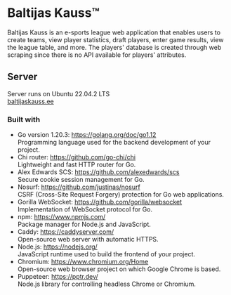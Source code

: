 # Baltijas Kauss™

Baltijas Kauss is an e-sports league web application that enables users to create teams, view player statistics, draft players, enter game results, view the league table, and more. The players' database is created through web scraping since there is no API available for players' attributes.

## Server
Server runs on Ubuntu 22.04.2 LTS  
[baltijaskauss.ee](https://www.baltijaskauss.ee)

### Built with
- Go version 1.20.3: https://golang.org/doc/go1.12  
Programming language used for the backend development of your project.
- Chi router: https://github.com/go-chi/chi  
Lightweight and fast HTTP router for Go.
- Alex Edwards SCS: https://github.com/alexedwards/scs  
Secure cookie session management for Go.
- Nosurf: https://github.com/justinas/nosurf  
CSRF (Cross-Site Request Forgery) protection for Go web applications.
- Gorilla WebSocket: https://github.com/gorilla/websocket  
Implementation of WebSocket protocol for Go.
- npm: https://www.npmjs.com/  
Package manager for Node.js and JavaScript.
- Caddy: https://caddyserver.com/  
Open-source web server with automatic HTTPS.
- Node.js: https://nodejs.org/  
JavaScript runtime used to build the frontend of your project.
- Chromium: https://www.chromium.org/Home  
Open-source web browser project on which Google Chrome is based.
- Puppeteer: https://pptr.dev/  
Node.js library for controlling headless Chrome or Chromium.